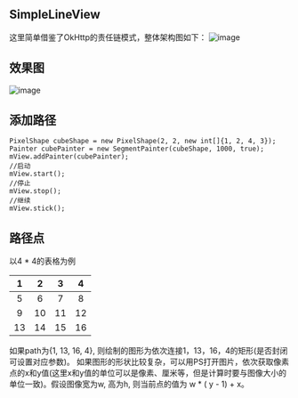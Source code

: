 ## SimpleLineView

这里简单借鉴了OkHttp的责任链模式，整体架构图如下：
![image](https://github.com/XingdongYu/SimpleLineView/blob/master/art/diagram.png)

效果图
---
![image](https://github.com/XingdongYu/SimpleLineView/blob/master/art/sample.gif)

添加路径
---
```
PixelShape cubeShape = new PixelShape(2, 2, new int[]{1, 2, 4, 3});
Painter cubePainter = new SegmentPainter(cubeShape, 1000, true);
mView.addPainter(cubePainter);
//启动
mView.start();
//停止
mView.stop();
//继续
mView.stick();
```

路径点
---
以4 * 4的表格为例

|  1 |  2 |  3 |  4 |
| :-:| :-:| :-:| :-:|
|  5 |  6 |  7 |  8 |
|  9 | 10 | 11 | 12 |
| 13 | 14 | 15 | 16 |

如果path为{1, 13, 16, 4}, 则绘制的图形为依次连接1，13，16，4的矩形(是否封闭可设置对应参数)。
如果图形的形状比较复杂，可以用PS打开图片，依次获取像素点的x和y值(这里x和y值的单位可以是像素、厘米等，但是计算时要与图像大小的单位一致)。假设图像宽为w, 高为h, 则当前点的值为 w * ( y - 1) + x。
